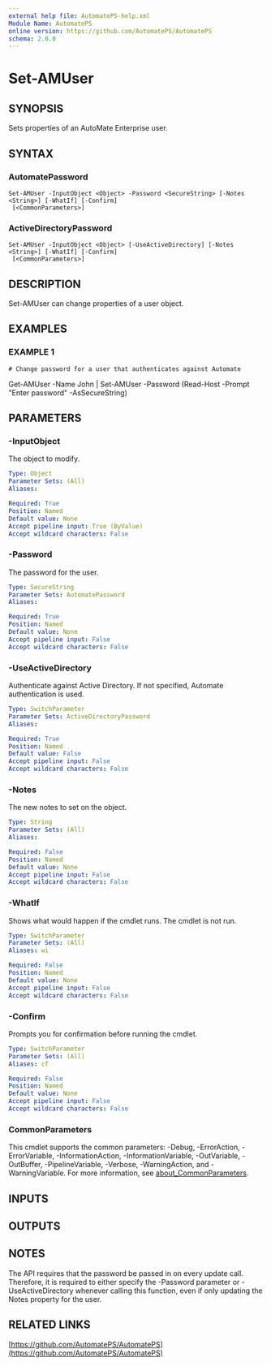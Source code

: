 ```yaml
---
external help file: AutomatePS-help.xml
Module Name: AutomatePS
online version: https://github.com/AutomatePS/AutomatePS
schema: 2.0.0
---
```


# Set-AMUser

## SYNOPSIS
Sets properties of an AutoMate Enterprise user.

## SYNTAX

### AutomatePassword
```
Set-AMUser -InputObject <Object> -Password <SecureString> [-Notes <String>] [-WhatIf] [-Confirm]
 [<CommonParameters>]
```

### ActiveDirectoryPassword
```
Set-AMUser -InputObject <Object> [-UseActiveDirectory] [-Notes <String>] [-WhatIf] [-Confirm]
 [<CommonParameters>]
```

## DESCRIPTION
Set-AMUser can change properties of a user object.

## EXAMPLES

### EXAMPLE 1
```
# Change password for a user that authenticates against Automate
```

Get-AMUser -Name John | Set-AMUser -Password (Read-Host -Prompt "Enter password" -AsSecureString)

## PARAMETERS

### -InputObject
The object to modify.

```yaml
Type: Object
Parameter Sets: (All)
Aliases:

Required: True
Position: Named
Default value: None
Accept pipeline input: True (ByValue)
Accept wildcard characters: False
```

### -Password
The password for the user.

```yaml
Type: SecureString
Parameter Sets: AutomatePassword
Aliases:

Required: True
Position: Named
Default value: None
Accept pipeline input: False
Accept wildcard characters: False
```

### -UseActiveDirectory
Authenticate against Active Directory. 
If not specified, Automate authentication is used.

```yaml
Type: SwitchParameter
Parameter Sets: ActiveDirectoryPassword
Aliases:

Required: True
Position: Named
Default value: False
Accept pipeline input: False
Accept wildcard characters: False
```

### -Notes
The new notes to set on the object.

```yaml
Type: String
Parameter Sets: (All)
Aliases:

Required: False
Position: Named
Default value: None
Accept pipeline input: False
Accept wildcard characters: False
```

### -WhatIf
Shows what would happen if the cmdlet runs.
The cmdlet is not run.

```yaml
Type: SwitchParameter
Parameter Sets: (All)
Aliases: wi

Required: False
Position: Named
Default value: None
Accept pipeline input: False
Accept wildcard characters: False
```

### -Confirm
Prompts you for confirmation before running the cmdlet.

```yaml
Type: SwitchParameter
Parameter Sets: (All)
Aliases: cf

Required: False
Position: Named
Default value: None
Accept pipeline input: False
Accept wildcard characters: False
```

### CommonParameters
This cmdlet supports the common parameters: -Debug, -ErrorAction, -ErrorVariable, -InformationAction, -InformationVariable, -OutVariable, -OutBuffer, -PipelineVariable, -Verbose, -WarningAction, and -WarningVariable. For more information, see [about_CommonParameters](http://go.microsoft.com/fwlink/?LinkID=113216).

## INPUTS

## OUTPUTS

## NOTES
The API requires that the password be passed in on every update call. 
Therefore, it is required to either specify the -Password parameter or -UseActiveDirectory whenever calling this function, even if only updating the Notes property for the user.

## RELATED LINKS

[https://github.com/AutomatePS/AutomatePS](https://github.com/AutomatePS/AutomatePS)

